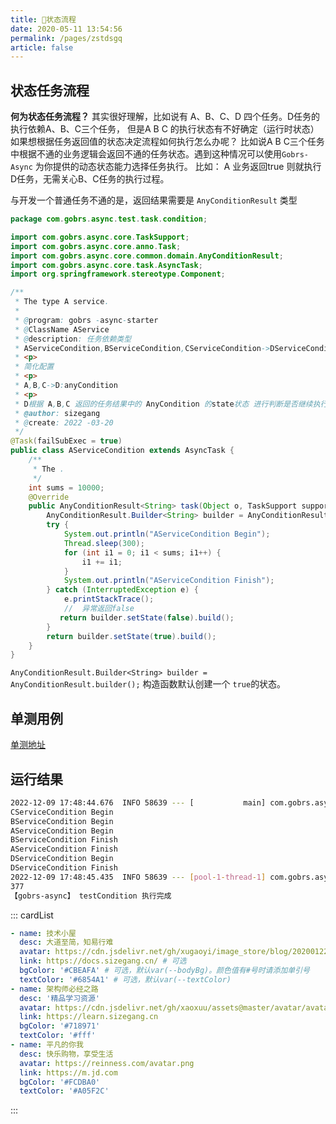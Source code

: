 ```yaml
---
title: 🌹状态流程
date: 2020-05-11 13:54:56
permalink: /pages/zstdsgq
article: false
---
```


## 状态任务流程
**何为状态任务流程？** 其实很好理解，比如说有 A、B、C、D 四个任务。D任务的执行依赖A、B、C三个任务， 但是A B C 的执行状态有不好确定（运行时状态）
如果想根据任务返回值的状态决定流程如何执行怎么办呢？ 比如说A B C三个任务中根据不通的业务逻辑会返回不通的任务状态。遇到这种情况可以使用`Gobrs-Async` 
为你提供的动态状态能力选择任务执行。
比如： A 业务返回true 则就执行D任务，无需关心B、C任务的执行过程。

与开发一个普通任务不通的是，返回结果需要是 `AnyConditionResult` 类型

```java  
package com.gobrs.async.test.task.condition;

import com.gobrs.async.core.TaskSupport;
import com.gobrs.async.core.anno.Task;
import com.gobrs.async.core.common.domain.AnyConditionResult;
import com.gobrs.async.core.task.AsyncTask;
import org.springframework.stereotype.Component;

/**
 * The type A service.
 *
 * @program: gobrs -async-starter
 * @ClassName AService
 * @description: 任务依赖类型
 * AServiceCondition,BServiceCondition,CServiceCondition->DServiceCondition:anyCondition
 * <p>
 * 简化配置
 * <p>
 * A,B,C->D:anyCondition
 * <p>
 * D根据 A,B,C 返回的任务结果中的 AnyCondition 的state状态 进行判断是否继续执行 子任务
 * @author: sizegang
 * @create: 2022 -03-20
 */
@Task(failSubExec = true)
public class AServiceCondition extends AsyncTask {
    /**
     * The .
     */
    int sums = 10000;
    @Override
    public AnyConditionResult<String> task(Object o, TaskSupport support) {
        AnyConditionResult.Builder<String> builder = AnyConditionResult.builder();
        try {
            System.out.println("AServiceCondition Begin");
            Thread.sleep(300);
            for (int i1 = 0; i1 < sums; i1++) {
                i1 += i1;
            }
            System.out.println("AServiceCondition Finish");
        } catch (InterruptedException e) {
            e.printStackTrace();
            //  异常返回false
           return builder.setState(false).build();
        }
        return builder.setState(true).build();
    }
}

```

`AnyConditionResult.Builder<String> builder = AnyConditionResult.builder();`  构造函数默认创建一个 `true`的状态。

## 单测用例
[单测地址](https://gitee.com/dromara/gobrs-async/blob/master/gobrs-async-test/src/test/java/com/gobrs/async/test/CaseAnyCondition.java)

## 运行结果
```sh  
2022-12-09 17:48:44.676  INFO 58639 --- [           main] com.gobrs.async.core.GobrsPrint          : Gobrs-Async Load Successful
CServiceCondition Begin
BServiceCondition Begin
AServiceCondition Begin
BServiceCondition Finish
AServiceCondition Finish
DServiceCondition Begin
DServiceCondition Finish
2022-12-09 17:48:45.435  INFO 58639 --- [pool-1-thread-1] com.gobrs.async.core.TaskLoader          : 【ProcessTrace】Total cost: 334ms | traceId = 11770483512420224 | 【task】BServiceCondition cost :3ms【state】：success; ->【task】AServiceCondition cost :305ms【state】：success; ->【task】DServiceCondition:anyCondition cost :0ms【state】：success; 
377
【gobrs-async】 testCondition 执行完成
```


::: cardList

```yaml
- name: 技术小屋
  desc: 大道至简，知易行难
  avatar: https://cdn.jsdelivr.net/gh/xugaoyi/image_store/blog/20200122153807.jpg # 可选
  link: https://docs.sizegang.cn/ # 可选
  bgColor: '#CBEAFA' # 可选，默认var(--bodyBg)。颜色值有#号时请添加单引号
  textColor: '#6854A1' # 可选，默认var(--textColor)
- name: 架构师必经之路
  desc: '精品学习资源'
  avatar: https://cdn.jsdelivr.net/gh/xaoxuu/assets@master/avatar/avatar.png
  link: https://learn.sizegang.cn
  bgColor: '#718971'
  textColor: '#fff'
- name: 平凡的你我
  desc: 快乐购物，享受生活
  avatar: https://reinness.com/avatar.png
  link: https://m.jd.com
  bgColor: '#FCDBA0'
  textColor: '#A05F2C'
```
:::





